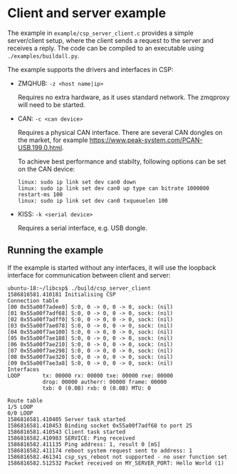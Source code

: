 # Client and server example

The example in
`example/csp_server_client.c` provides a
simple server/client setup, where the client sends a request to the
server and receives a reply. The code can be compiled to an executable
using `./examples/buildall.py`.

The example supports the drivers and interfaces in CSP:

  - ZMQHUB: `-z <host name|ip>`

    Requires no extra hardware, as it uses standard network. The
    zmqproxy will need to be started.

  - CAN: `-c <can device>`

    Requires a physical CAN interface. There are several CAN dongles on
    the market, for example
    <https://www.peak-system.com/PCAN-USB.199.0.html>.

    To achieve best performance and stabilty, following options can be
    set on the CAN device:

    ``` none
    linux: sudo ip link set dev can0 down
    linux: sudo ip link set dev can0 up type can bitrate 1000000 restart-ms 100
    linux: sudo ip link set dev can0 txqueuelen 100
    ```

  - KISS: `-k <serial device>`

    Requires a serial interface, e.g. USB dongle.

## Running the example

If the example is started without any interfaces, it will use the
loopback interface for communication between client and server:

    ubuntu-18:~/libcsp$ ./build/csp_server_client
    1586816581.410181 Initialising CSP
    Connection table
    [00 0x55a00f7adee0] S:0, 0 -> 0, 0 -> 0, sock: (nil)
    [01 0x55a00f7adf68] S:0, 0 -> 0, 0 -> 0, sock: (nil)
    [02 0x55a00f7adff0] S:0, 0 -> 0, 0 -> 0, sock: (nil)
    [03 0x55a00f7ae078] S:0, 0 -> 0, 0 -> 0, sock: (nil)
    [04 0x55a00f7ae100] S:0, 0 -> 0, 0 -> 0, sock: (nil)
    [05 0x55a00f7ae188] S:0, 0 -> 0, 0 -> 0, sock: (nil)
    [06 0x55a00f7ae210] S:0, 0 -> 0, 0 -> 0, sock: (nil)
    [07 0x55a00f7ae298] S:0, 0 -> 0, 0 -> 0, sock: (nil)
    [08 0x55a00f7ae320] S:0, 0 -> 0, 0 -> 0, sock: (nil)
    [09 0x55a00f7ae3a8] S:0, 0 -> 0, 0 -> 0, sock: (nil)
    Interfaces
    LOOP       tx: 00000 rx: 00000 txe: 00000 rxe: 00000
               drop: 00000 autherr: 00000 frame: 00000
               txb: 0 (0.0B) rxb: 0 (0.0B) MTU: 0

    Route table
    1/5 LOOP
    0/0 LOOP
    1586816581.410405 Server task started
    1586816581.410453 Binding socket 0x55a00f7adf68 to port 25
    1586816581.410543 Client task started
    1586816582.410983 SERVICE: Ping received
    1586816582.411135 Ping address: 1, result 0 [mS]
    1586816582.411174 reboot system request sent to address: 1
    1586816582.461341 csp_sys_reboot not supported - no user function set
    1586816582.512532 Packet received on MY_SERVER_PORT: Hello World (1)
